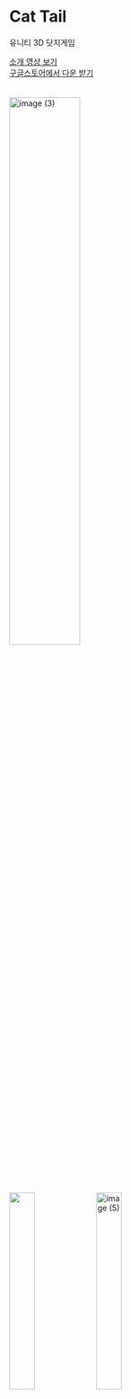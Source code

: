 # Cat Tail
유니티 3D 닷지게임
<br>

[소개 영상 보기](https://youtu.be/TlaKxLs6fiA)
<br>
[구글스토어에서 다운 받기](https://play.google.com/store/apps/details?id=com.GAONGAMES.ShapeRunner)<br><br><br>
<img width="50%" alt="image (3)" src="https://github.com/sumingq/Unity-CatTail/assets/133943734/43f528d6-2963-481e-8947-9f41e0f1adf7">
<br>
<img src="https://github.com/sumingq/Unity-CatTail/assets/133943734/e9390c05-fa91-428f-a8e1-2347a14af647"  width="30%">
<img width="30%" alt="image (5)" src="https://github.com/sumingq/Unity-CatTail/assets/133943734/f7c59174-c827-4c73-b689-c5126f5bf818">
